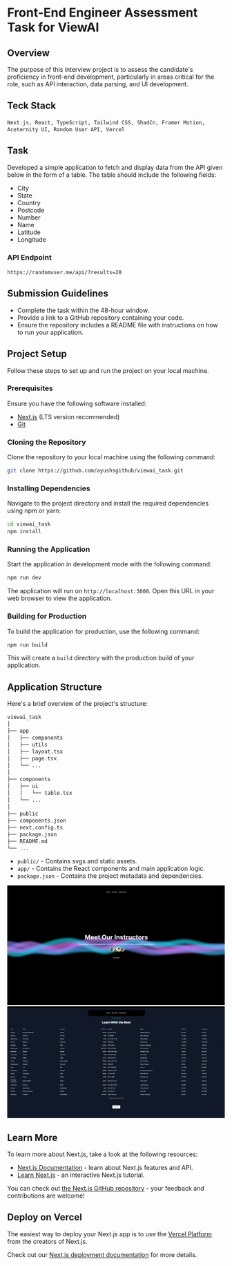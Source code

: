 # Front-End Engineer Assessment Task for ViewAI

## Overview

The purpose of this interview project is to assess the candidate's proficiency in front-end development, particularly in areas critical for the role, such as API interaction, data parsing, and UI development.

## Teck Stack

```
Next.js, React, TypeScript, Tailwind CSS, ShadCn, Framer Motion, Aceternity UI, Random User API, Vercel
```

## Task

Developed a simple application to fetch and display data from the API given below in the form of a table. The table should include the following fields:
- City
- State
- Country
- Postcode
- Number
- Name
- Latitude
- Longitude

### API Endpoint
```
https://randomuser.me/api/?results=20
```

## Submission Guidelines

- Complete the task within the 48-hour window.
- Provide a link to a GitHub repository containing your code.
- Ensure the repository includes a README file with instructions on how to run your application.

## Project Setup

Follow these steps to set up and run the project on your local machine.

### Prerequisites

Ensure you have the following software installed:
- [Next.js](https://nextjs.org/) (LTS version recommended)
- [Git](https://git-scm.com/)

### Cloning the Repository

Clone the repository to your local machine using the following command:

```bash
git clone https://github.com/ayushsgithub/viewai_task.git
```

### Installing Dependencies

Navigate to the project directory and install the required dependencies using npm or yarn:

```bash
cd viewai_task
npm install
```

### Running the Application

Start the application in development mode with the following command:

```bash
npm run dev
```


The application will run on `http://localhost:3000`. Open this URL in your web browser to view the application.

### Building for Production

To build the application for production, use the following command:

```bash
npm run build
```


This will create a `build` directory with the production build of your application.

## Application Structure

Here's a brief overview of the project's structure:

```
viewai_task
│
├── app
│   ├── components
│   ├── utils
│   ├── layout.tsx
│   ├── page.tsx
│   └── ...
│
├── components
│   ├── ui
│   │   └── table.tsx
│   └── ...
│
├── public
├── components.json
├── next.config.ts
├── package.json
├── README.md
└── ...
```

- `public/` - Contains svgs and static assets.
- `app/` - Contains the React components and main application logic.
- `package.json` - Contains the project metadata and dependencies.

![HeroSection](https://github.com/ayushsgithub/viewai_task/blob/main/public/heroSection.png?raw=true)
![TableSection](https://github.com/ayushsgithub/viewai_task/blob/main/public/tableSection.png?raw=true)

## Learn More

To learn more about Next.js, take a look at the following resources:

- [Next.js Documentation](https://nextjs.org/docs) - learn about Next.js features and API.
- [Learn Next.js](https://nextjs.org/learn) - an interactive Next.js tutorial.

You can check out [the Next.js GitHub repository](https://github.com/vercel/next.js/) - your feedback and contributions are welcome!

## Deploy on Vercel

The easiest way to deploy your Next.js app is to use the [Vercel Platform](https://vercel.com/new?utm_medium=default-template&filter=next.js&utm_source=create-next-app&utm_campaign=create-next-app-readme) from the creators of Next.js.

Check out our [Next.js deployment documentation](https://nextjs.org/docs/deployment) for more details.
